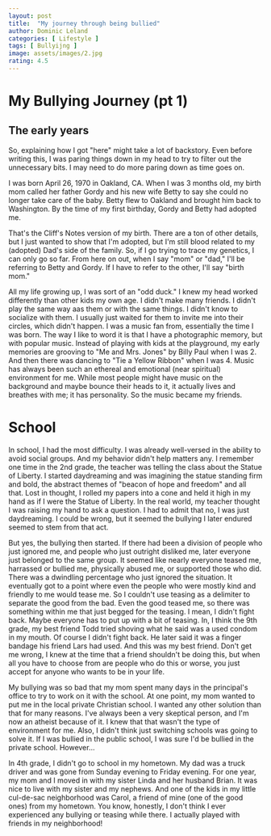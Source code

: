 ```yaml
---
layout: post
title:  "My journey through being bullied"
author: Dominic Leland
categories: [ Lifestyle ]
tags: [ Bullyijng ]
image: assets/images/2.jpg
rating: 4.5
---
```


# My Bullying Journey (pt 1)

## The early years

So, explaining how I got "here" might take a lot of backstory. Even before writing this, I was paring things down in my head to try to filter out the unnecessary bits. I may need to do more paring down as time goes on. 

I was born April 26, 1970 in Oakland, CA. When I was 3 months old, my birth mom called her father Gordy and his new wife Betty to say she could no longer take care of the baby. Betty flew to Oakland and brought him back to Washington. By the time of my first birthday, Gordy and Betty had adopted me. 

That's the Cliff's Notes version of my birth. There are a ton of other details, but I just wanted to show that I'm adopted, but I'm still blood related to my (adopted) Dad's side of the family. So, if I go trying to trace my genetics, I can only go so far. From here on out, when I say "mom" or "dad," I'll be referring to Betty and Gordy. If I have to refer to the other, I'll say "birth mom."

All my life growing up, I was sort of an "odd duck." I knew my head worked differently than other kids my own age. I didn't make many friends. I didn't play the same way aas them or with the same things. I didn't know to socialize with them. I usually just waited for them to invite me into their circles, which didn't happen. I was a music fan from, essentially the time I was born. The way I like to word it is that I have a photographic memory, but with popular music. Instead of playing with kids at the playground, my early memories are grooving to "Me and Mrs. Jones" by Billy Paul when I was 2. And then there was dancing to "Tie a Yellow Ribbon" when I was 4. Music has always been such an ethereal and emotional (near spiritual) environment for me. While most people might have music on the background and maybe bounce their heads to it, it actually lives and breathes with me; it has personality. So the music became my friends.

# School

In school, I had the most difficulty. I was already well-versed in the ability to avoid social groups. And my behavior didn't help matters any. I remember one time in the 2nd grade, the teacher was telling the class about the Statue of Liberty. I started daydreaming and was imagining the statue standing firm and bold, the abstract themes of "beacon of hope and freedom" and all that. Lost in thought, I rolled my papers into a cone and held it high in my hand as if I were the Statue of Liberty. In the real world, my teacher thought I was raising my hand to ask a question. I had to admit that no, I was just daydreaming. I could be wrong, but it seemed the bullying I later endured seemed to stem from that act.

But yes, the bullying then started. If there had been a division of people who just ignored me, and people who just outright disliked me, later everyone just belonged to the same group. It seemed like nearly everyone teased me, harrassed or bullied me, physically abused me, or supported those who did. There was a dwindling percentage who just ignored the situation. It eventually got to a point where even the people who were mostly kind and friendly to me would tease me. So I couldn't use teasing as a delimiter to separate the good from the bad. Even the good teased me, so there was something within me that just begged for the teasing. I mean, I didn't fight back. Maybe everyone has to put up with a bit of teasing. In, I think the 9th grade, my best friend Todd tried shoving what he said was a used condom in my mouth. Of course I didn't fight back. He later said it was a finger bandage his friend Lars had used. And this was my best friend. Don't get me wrong, I knew at the time that a friend shouldn't be doing this, but when all you have to choose from are people who do this or worse, you just accept for anyone who wants to be in your life.

My bullying was so bad that my mom spent many days in the principal's office to try to work on it with the school. At one point, my mom wanted to put me in the local private Christian school. I wanted any other solution than that for many reasons. I've always been a very skeptical person, and I'm now an atheist because of it. I knew that that wasn't the type of environment for me. Also, I didn't think just switching schools was going to solve it. If I was bullied in the public school, I was sure I'd be bullied in the private school. However...

In 4th grade, I didn't go to school in my hometown. My dad was a truck driver and was gone from Sunday evening to Friday evening. For one year, my mom and I moved in with my sister Linda and her husband Brian. It was nice to live with my sister and my nephews. And one of the kids in my little cul-de-sac neighborhood was Carol, a friend of mine (one of the good ones) from my hometown. You know, honestly, I don't think I ever experienced any bullying or teasing while there. I actually played with friends in my neighborhood! 